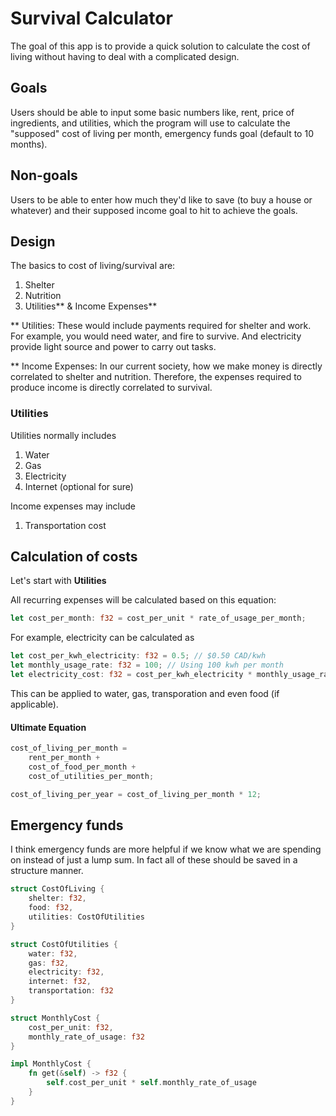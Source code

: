 # Survival Calculator

The goal of this app is to provide a quick solution to calculate the cost of living without having to deal with a complicated design.

## Goals
Users should be able to input some basic numbers like, rent, price of ingredients, and utilities, which the program will use to calculate the "supposed" cost of living per month, emergency funds goal (default to 10 months).

## Non-goals
Users to be able to enter how much they'd like to save (to buy a house or whatever) and their supposed income goal to hit to achieve the goals.

## Design
The basics to cost of living/survival are:
1. Shelter
2. Nutrition
3. Utilities** & Income Expenses**

** Utilities: These would include payments required for shelter and work. For example, you would need water, and fire to survive. And electricity provide light source and power to carry out tasks. 

** Income Expenses: In our current society, how we make money is directly correlated to shelter and nutrition. Therefore, the expenses required to produce income is directly correlated to survival.

### Utilities
Utilities normally includes
1. Water
2. Gas
3. Electricity
4. Internet (optional for sure)

Income expenses may include
1. Transportation cost

## Calculation of costs
Let's start with **Utilities**

All recurring expenses will be calculated based on this equation:
```rust
let cost_per_month: f32 = cost_per_unit * rate_of_usage_per_month;
```

For example, electricity can be calculated as
```rust
let cost_per_kwh_electricity: f32 = 0.5; // $0.50 CAD/kwh
let monthly_usage_rate: f32 = 100; // Using 100 kwh per month
let electricity_cost: f32 = cost_per_kwh_electricity * monthly_usage_rate;
```
This can be applied to water, gas, transporation and even food (if applicable).

#### Ultimate Equation
```rust
cost_of_living_per_month = 
    rent_per_month +
    cost_of_food_per_month +
    cost_of_utilities_per_month;

cost_of_living_per_year = cost_of_living_per_month * 12; 
```

## Emergency funds
I think emergency funds are more helpful if we know what we are spending on instead of just a lump sum. In fact all of these should be saved in a structure manner.
```rust
struct CostOfLiving {
    shelter: f32,
    food: f32,
    utilities: CostOfUtilities
}

struct CostOfUtilities {
    water: f32,
    gas: f32,
    electricity: f32,
    internet: f32,
    transportation: f32
}

struct MonthlyCost {
    cost_per_unit: f32,
    monthly_rate_of_usage: f32
}

impl MonthlyCost {
    fn get(&self) -> f32 {
        self.cost_per_unit * self.monthly_rate_of_usage
    }
}
```